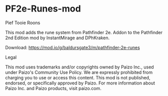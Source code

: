 # PF2e-Runes-mod
Pief Tooie Roons

This mod adds the rune system from Pathfinder 2e. Addon to the Pathfinder 2nd Edition mod by InstantMirage and DPhKraken.

Download: https://mod.io/g/baldursgate3/m/pathfinder-2e-runes

Legal

This mod uses trademarks and/or copyrights owned by Paizo Inc., used under Paizo's Community Use Policy. We are expressly prohibited from charging you to use or access this content. This mod is not published, endorsed, or specifically approved by Paizo. For more information about Paizo Inc. and Paizo products, visit paizo.com.
